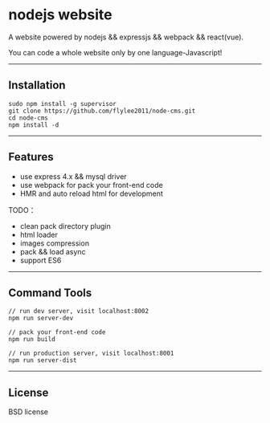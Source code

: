 # nodejs website

A website powered by nodejs && expressjs && webpack && react(vue).

You can code a whole website only by one language-Javascript!

---

## Installation
```
sudo npm install -g supervisor
git clone https://github.com/flylee2011/node-cms.git
cd node-cms
npm install -d
```

---

## Features

* use express 4.x && mysql driver
* use webpack for pack your front-end code
* HMR and auto reload html for development

TODO：
* clean pack directory plugin
* html loader
* images compression
* pack && load async
* support ES6

---

## Command Tools
```
// run dev server, visit localhost:8002
npm run server-dev

// pack your front-end code
npm run build

// run production server, visit localhost:8001
npm run server-dist
```
---

## License

BSD license
